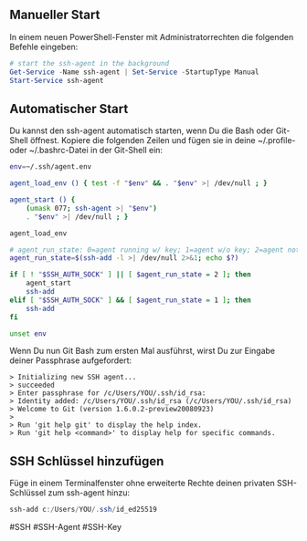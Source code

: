 ## Manueller Start

In einem neuen PowerShell-Fenster mit Administratorrechten die folgenden Befehle eingeben:

```powershell
# start the ssh-agent in the background
Get-Service -Name ssh-agent | Set-Service -StartupType Manual
Start-Service ssh-agent
```
## Automatischer Start

Du kannst den ssh-agent automatisch starten, wenn Du die Bash oder Git-Shell öffnest. Kopiere die folgenden Zeilen und fügen sie in deine ~/.profile- oder ~/.bashrc-Datei in der Git-Shell ein:

```bash
env=~/.ssh/agent.env

agent_load_env () { test -f "$env" && . "$env" >| /dev/null ; }

agent_start () {
    (umask 077; ssh-agent >| "$env")
    . "$env" >| /dev/null ; }

agent_load_env

# agent_run_state: 0=agent running w/ key; 1=agent w/o key; 2=agent not running
agent_run_state=$(ssh-add -l >| /dev/null 2>&1; echo $?)

if [ ! "$SSH_AUTH_SOCK" ] || [ $agent_run_state = 2 ]; then
    agent_start
    ssh-add
elif [ "$SSH_AUTH_SOCK" ] && [ $agent_run_state = 1 ]; then
    ssh-add
fi

unset env
```

Wenn Du nun Git Bash zum ersten Mal ausführst, wirst Du zur Eingabe deiner Passphrase aufgefordert:

```shell
> Initializing new SSH agent...
> succeeded
> Enter passphrase for /c/Users/YOU/.ssh/id_rsa:
> Identity added: /c/Users/YOU/.ssh/id_rsa (/c/Users/YOU/.ssh/id_rsa)
> Welcome to Git (version 1.6.0.2-preview20080923)
>
> Run 'git help git' to display the help index.
> Run 'git help <command>' to display help for specific commands.
```
## SSH Schlüssel hinzufügen

Füge in einem Terminalfenster ohne erweiterte Rechte deinen privaten SSH-Schlüssel zum ssh-agent hinzu:

```powershell
ssh-add c:/Users/YOU/.ssh/id_ed25519
```

#SSH #SSH-Agent #SSH-Key 